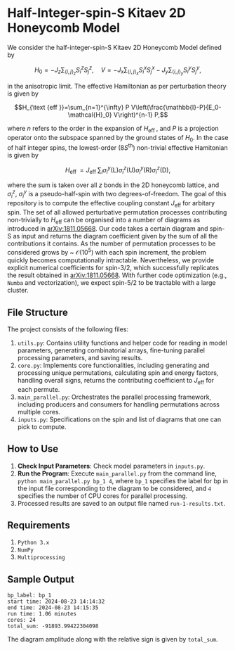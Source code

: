 # Half-Integer-spin-S Kitaev 2D Honeycomb Model

We consider the half-integer-spin-S Kitaev 2D Honeycomb Model defined by 

$$H_0=-J_z \sum_{\langle i, j\rangle_z} S_i^z S_j^z, \quad V=-J_x \sum_{\langle i, j\rangle_x} S_i^x S_j^x-J_y \sum_{\langle i, j\rangle_y} S_i^y S_j^y,$$

in the anisotropic limit. The effective Hamiltonian as per perturbation theory is given by

$$H_{\text {eff }}=\sum_{n=1}^{\infty} P V\left(\frac{\mathbb{I}-P}{E_0-\mathcal{H}_0} V\right)^{n-1} P,$$

where $n$ refers to the order in the expansion of $H_{\text {eff }}$, and $P$ is a projection operator onto the subspace spanned by the ground states of $H_0$. In the case of half integer spins, the lowest-order ($8S^{\textrm{th}}$) non-trivial effective Hamitonian is given by 

$$H_{\text {eff }} = J_{\text {eff }} \sum_i\sigma_i^y(\mathrm{L})\sigma_i^z(\mathrm{U})\sigma_i^y(\mathrm{R})\sigma_i^z(\mathrm{D}),$$

where the sum is taken over all $z$ bonds in the 2D honeycomb lattice, and $\sigma_i^z$, $\sigma_i^y$ is a pseudo-half-spin with two degrees-of-freedom. The goal of this repository is to compute the effective coupling constant $J_{\text {eff }}$ for arbitary spin. The set of all allowed perturbative permutation processes contributing non-trivially to $H_{\text {eff }}$ can be organised into a number of diagrams as introduced in [arXiv:1811.05668](
https://doi.org/10.1103/PhysRevB.99.104408). Our code takes a certain diagram and spin-S as input and returns the diagram coefficient given by the sum of all the contributions it contains. As the number of permutation processes to be considered grows by ~ $\mathcal{O}(10^5)$ with each spin increment, the problem quickly becomes computationally intractable. Nevertheless, we provide explicit numerical coefficients for spin-3/2, which successfully replicates the result obtained in [arXiv:1811.05668](
https://doi.org/10.1103/PhysRevB.99.104408). With further code optimization (e.g., ``Numba`` and vectorization), we expect spin-5/2 to be tractable with a large cluster.

## File Structure
The project consists of the following files:
1. ``utils.py``: Contains utility functions and helper code for reading in model parameters, generating combinatorial arrays, fine-tuning parallel processing parameters, and saving results.
2. ``core.py``: Implements core functionalities, including generating and processing unique permutations, calculating spin and energy factors, handling overall signs, returns the contributing coefficient to $J_{\mathrm{eff}}$ for each permute.
3. ``main_parallel.py``: Orchestrates the parallel processing framework, including producers and consumers for handling permutations across multiple cores.
4. ``inputs.py``: Specifications on the spin and list of diagrams that one can pick to compute.

## How to Use
1. **Check Input Parameters**: Check model parameters in ``inputs.py``.
2. **Run the Program**: Execute ``main_parallel.py`` from the command line, ``python main_parallel.py bp_1 4``, where ``bp_1`` specifies the label for bp in the input file corresponding to the diagram to be considered, and ``4`` specifies the number of CPU cores for parallel processing.
3. Processed results are saved to an output file named ``run-1-results.txt``.

## Requirements
1. ``Python 3.x``
2. ``NumPy``
3. ``Multiprocessing``

## Sample Output
```
bp_label: bp_1
start time: 2024-08-23 14:14:32
end time: 2024-08-23 14:15:35
run time: 1.06 minutes
cores: 24
total_sum: -91893.99422304098
```

The diagram amplitude along with the relative sign is given by ``total_sum``.
